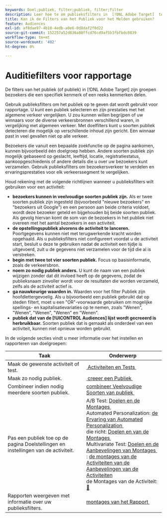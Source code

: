 ```yaml
---
keywords: Doel;publiek, filter;publiek, filter;filter
description: Leer hoe te om publieksfilters in  [!DNL Adobe Target]  te gebruiken om gegevens van bezoekers te bekijken die eigenschappen delen.
title: Kan ik de Filters van het Publiek voor het Melden gebruiken?
feature: Audiences
exl-id: af8dae97-4b10-4edb-a0e6-0d8daf2f0d22
source-git-commit: 152257a52d836a88ffcd76cd9af5b3fbfbdc0839
workflow-type: tm+mt
source-wordcount: '482'
ht-degree: 0%

---
```


# Auditiefilters voor rapportage

De filters van het publiek (of publiek) in [!DNL Adobe Target] zijn groepen bezoekers die een specifiek kenmerk of een reeks kenmerken delen.

Gebruik publieksfilters om het publiek op te geven dat wordt gebruikt voor rapportage. U kunt een publiek selecteren en zijn prestaties met het algemene verkeer vergelijken. U zou kunnen willen begrijpen of uw winnaars voor de diverse verkeersbronnen verschillend waren, in vergelijking met algemeen verkeer. Met doelfilters kunt u soorten publiek detecteren die mogelijk op verschillende inhoud zijn gericht. Eén winnaar past in veel gevallen niet op alle verkeer.

Bezoekers die vanuit een bepaalde zoekfunctie op de pagina aankomen, kunnen bijvoorbeeld één doelgroep hebben. Andere soorten publiek zijn mogelijk gebaseerd op geslacht, leeftijd, locatie, registratiestatus, aankoopgeschiedenis of andere details die u over uw bezoekers kunt verzamelen. Gebruik publieksfilters om bezoekersverkeer te verdelen en ervaringsprestaties voor elk verkeerssegment te vergelijken.

Houd rekening met de volgende richtlijnen wanneer u publieksfilters wilt gebruiken voor een activiteit:

* **bezoekers kunnen in veelvoudige soorten publiek zijn.** Als er twee soorten publiek zijn ingesteld (bijvoorbeeld &quot;nieuwe bezoekers&quot; en &quot;bezoekers uit Google&quot;) en een persoon aan beide criteria voldoet, wordt deze bezoeker geteld en bijgehouden bij beide soorten publiek. Als gevolg hiervan komt de som van de bezoekers in het publiek niet overeen met het aantal bezoekers in een activiteit.
* **de opstellingspubliek alvorens de activiteit te lanceren.** Poortgegevens kunnen niet met terugwerkende kracht worden opgehaald. Als u publieksfilters niet configureert voordat u de activiteit start, besluit u deze te gebruiken nadat de activiteit een tijdje is uitgevoerd, zult u de gegevens niet verzamelen voor de tijd die al is verstreken.
* **begin met twee tot vier soorten publiek.** Focus op basisinformatie, zoals de verkeersbron.
* **noem zo nodig publiek anders.** U kunt de naam van een publiek wijzigen zonder dat dit invloed heeft op de gegevens, zodat de publieksnaam zinvoller wordt voor de resultaten die worden verzameld, zelfs als de activiteit actief is.
* **ga nauwkeurige waarden in.** Waarden voor het filter Publiek zijn hoofdlettergevoelig. Als u bijvoorbeeld een publiek gebruikt dat op steden filtert, moet u een &quot;OR&quot;-voorwaarde gebruiken om mogelijke spellings- en kapitalisatievariaties op te nemen, zoals &quot;Wenen&quot;, &quot;Wenen&quot;, &quot;Wenen&quot;, &quot;Wenen&quot; en &quot;Wenen&quot;.
* **publiek dat van de [!UICONTROL Audiences] lijst wordt gecreeerd is herbruikbaar.** Soorten publiek dat is gemaakt als onderdeel van een activiteit, kunnen niet opnieuw worden gebruikt.

In de volgende secties vindt u meer informatie over het instellen en rapporteren van doelgroepen:

| Taak | Onderwerp |
|--- |--- |
| Maak de gewenste activiteit of test. | [&#x200B; Activiteiten en Tests &#x200B;](/help/main/c-intro/target-key-concepts.md) |
| Maak zo nodig publiek. | [&#x200B; creeer een Publiek &#x200B;](/help/main/c-target/c-audiences/create-audience.md) |
| Combineer indien nodig meerdere soorten publiek. | [&#x200B; combineer Veelvoudige Soorten van publiek &#x200B;](/help/main/c-target/combining-multiple-audiences.md) |
| Pas een publiek toe op de pagina Doelstellingen en instellingen van de activiteit. | A/B Test: [&#x200B; Doelen en de Montages &#x200B;](/help/main/c-activities/t-test-ab/t-test-create-ab/ab-goals-and-settings.md)<br> Automated Personalization: [&#x200B; de Ervaring van Automated Personalization &#x200B;](/help/main/c-activities/t-automated-personalization/automated-personalization.md)<br> die richt: [&#x200B; Doelen en van de Montages &#x200B;](/help/main/c-activities/t-experience-target/t-xt-create/xt-goals-and-settings.md)<br> Multivariate Test: [&#x200B; Doelen en de Aanbevelingen van Montages &#x200B;](/help/main/c-activities/c-multivariate-testing/t-create-multivariate-test/goals-and-settings.md)<br>: [&#x200B; de montages van de Activiteiten van de Aanbevelingen van de Activiteiten &#x200B;](/help/main/c-recommendations/t-create-recs-activity/recs-activity-settings.md)<br> de Montages van de Activiteit: [&#128279;](/help/main/c-activities/activity-settings.md) |
| Rapporten weergeven met informatie over uw publieksfilters. | [&#x200B; montages van het Rapport &#x200B;](/help/main/c-reports/c-report-settings/report-settings.md) |
